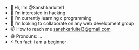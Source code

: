 - 👋 Hi, I’m @Sanshkarluitel1
- 👀 I’m interested in hacking
- 🌱 I’m currently learning c programming
- 💞️ I’m looking to collaborate on any web development group
- 📫 How to reach me sanshkarluitel3@gmail.com
- 😄 Pronouns: ...
- ⚡ Fun fact: i am a beginner

<!---
Sanshkarluitel1/Sanshkarluitel1 is a ✨ special ✨ repository because its `README.md` (this file) appears on your GitHub profile.
You can click the Preview link to take a look at your changes.
--->
